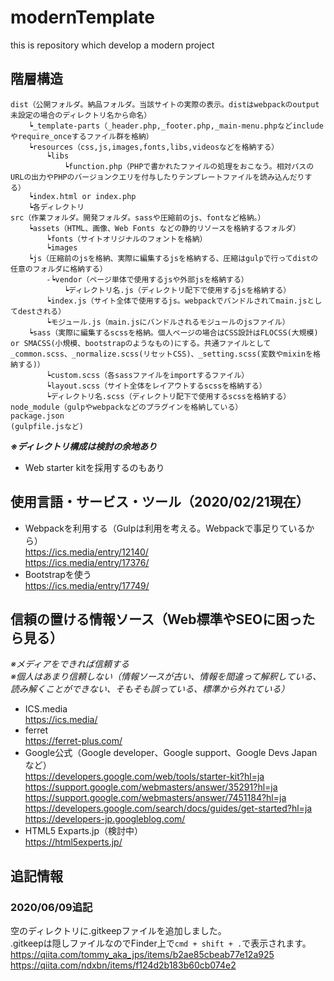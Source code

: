 # modernTemplate
this is repository which develop a modern project

## 階層構造  
~~~
dist（公開フォルダ。納品フォルダ。当該サイトの実際の表示。distはwebpackのoutput未設定の場合のディレクトリ名から命名）  
    ┕_template-parts（_header.php,_footer.php,_main-menu.phpなどincludeやrequire_onceするファイル群を格納）  
    ┕resources（css,js,images,fonts,libs,videosなどを格納する）  
        ┕libs  
            ┕function.php（PHPで書かれたファイルの処理をおこなう。相対パスのURLの出力やPHPのバージョンクエリを付与したりテンプレートファイルを読み込んだりする）  
    ┕index.html or index.php  
    ┕各ディレクトリ  
src（作業フォルダ。開発フォルダ。sassや圧縮前のjs、fontなど格納。）  
    ┕assets（HTML、画像、Web Fonts などの静的リソースを格納するフォルダ）  
        ┕fonts（サイトオリジナルのフォントを格納）  
        ┕images  
    ┕js（圧縮前のjsを格納、実際に編集するjsを格納する、圧縮はgulpで行ってdistの任意のフォルダに格納する）  
        -┕vendor（ページ単体で使用するjsや外部jsを格納する）  
            ┕ディレクトリ名.js（ディレクトリ配下で使用するjsを格納する）  
        ┕index.js（サイト全体で使用するjs。webpackでバンドルされてmain.jsとしてdestされる）  
        ┕モジュール.js（main.jsにバンドルされるモジュールのjsファイル）  
    ┕sass（実際に編集するscssを格納。個人ページの場合はCSS設計はFLOCSS(大規模) or SMACSS(小規模、bootstrapのようなもの)にする。共通ファイルとして_common.scss、_normalize.scss(リセットCSS)、_setting.scss(変数やmixinを格納する)）  
        ┕custom.scss（各sassファイルをimportするファイル）  
        ┕layout.scss（サイト全体をレイアウトするscssを格納する）  
        ┕ディレクトリ名.scss（ディレクトリ配下で使用するscssを格納する）  
node_module（gulpやwebpackなどのプラグインを格納している）  
package.json  
(gulpfile.jsなど)  
~~~

_**※ディレクトリ構成は検討の余地あり**_  
- Web starter kitを採用するのもあり  


## 使用言語・サービス・ツール（2020/02/21現在）　　
- Webpackを利用する（Gulpは利用を考える。Webpackで事足りているから）  
    https://ics.media/entry/12140/  
    https://ics.media/entry/17376/  
- Bootstrapを使う  
    https://ics.media/entry/17749/  


## 信頼の置ける情報ソース（Web標準やSEOに困ったら見る）
_※メディアをできれば信頼する_  
_※個人はあまり信頼しない（情報ソースが古い、情報を間違って解釈している、読み解くことができない、そもそも誤っている、標準から外れている）_  

- ICS.media  
    https://ics.media/  
- ferret  
    https://ferret-plus.com/  
- Google公式（Google developer、Google support、Google Devs Japanなど）  
    https://developers.google.com/web/tools/starter-kit?hl=ja  
    https://support.google.com/webmasters/answer/35291?hl=ja  
    https://support.google.com/webmasters/answer/7451184?hl=ja  
    https://developers.google.com/search/docs/guides/get-started?hl=ja  
    https://developers-jp.googleblog.com/  
- HTML5 Exparts.jp（検討中）  
    https://html5experts.jp/  


## 追記情報
### 2020/06/09追記  
空のディレクトリに.gitkeepファイルを追加しました。  
.gitkeepは隠しファイルなのでFinder上で`cmd + shift + .`で表示されます。  
https://qiita.com/tommy_aka_jps/items/b2ae85cbeab77e12a925  
https://qiita.com/ndxbn/items/f124d2b183b60cb074e2  
